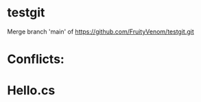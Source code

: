 # testgit

Merge branch 'main' of https://github.com/FruityVenom/testgit.git

# Conflicts:
#	Hello.cs
